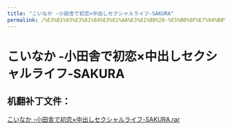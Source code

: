 ```yaml
---
title: "こいなか -小田舎で初恋×中出しセクシャルライフ-SAKURA"
permalink: /%E3%81%93%E3%81%84%E3%81%AA%E3%81%8B%20-%E5%B0%8F%E7%94%B0%E8%88%8E%E3%81%A7%E5%88%9D%E6%81%8B%C3%97%E4%B8%AD%E5%87%BA%E3%81%97%E3%82%BB%E3%82%AF%E3%82%B7%E3%83%A3%E3%83%AB%E3%83%A9%E3%82%A4%E3%83%95-SAKURA
---
```



# こいなか -小田舎で初恋×中出しセクシャルライフ-SAKURA

## 机翻补丁文件：

[こいなか -小田舎で初恋×中出しセクシャルライフ-SAKURA.rar](https://github.com/jyxjyx1234/jyxjyx1234.github.io/blob/main/resources/%E3%81%93%E3%81%84%E3%81%AA%E3%81%8B%20-%E5%B0%8F%E7%94%B0%E8%88%8E%E3%81%A7%E5%88%9D%E6%81%8B%C3%97%E4%B8%AD%E5%87%BA%E3%81%97%E3%82%BB%E3%82%AF%E3%82%B7%E3%83%A3%E3%83%AB%E3%83%A9%E3%82%A4%E3%83%95-SAKURA.rar)

 

